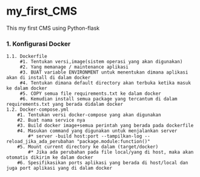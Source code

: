 # my_first_CMS
This my first CMS using Python-flask

### 1. Konfigurasi Docker
    1.1. Dockerfile
         #1. Tentukan versi,image(sistem operasi yang akan digunakan)
         #2. Yang memanage / maintenance aplikasi
         #3. BUAT variable ENVIRONMENT untuk menentukan dimana aplikasi akan di install di dalam docker
         #4. Tentukan dimana default directory akan terbuka ketika masuk ke dalam docker
         #5. COPY semua file requirements.txt ke dalam docker
         #6. Kemudian install semua package yang tercantum di dalam requirements.txt yang berada didalam docker
    1.2. Docker-compose.yml
        #1. Tentukan versi docker-compose yang akan digunakan
        #2. Buat nama service nya
        #3. Build docker image+semua perintah yang berada pada dockerfile
        #4. Masukan command yang digunakan untuk menjalankan server
            #* server -build host:port --tampilkan-log --reload_jika_ada_perubahan "package.module:function()"
        #5. Mount current directory ke dalam (target/docker)
            #* Jika ada perubahan pada file local/yang di host, maka akan otomatis dikirim ke dalam docker
        #6. Spesifikasikan ports aplikasi yang berada di host/local dan juga port aplikasi yang di dalam docker
        